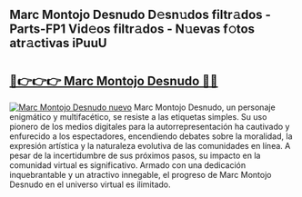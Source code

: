 ## Marc Montojo Desnudo D𝚎sn𝚞dos filtr𝚊dos - Parts-FP1 Vid𝚎os filtr𝚊dos - N𝚞evas f𝚘tos atr𝚊ctivas iPuuU

# <h2><a href="http://mb8701o.tromn.icu/?c=Marc+Montojo+Desnudo">🔗👉👉👉 Marc Montojo Desnudo 🔗🔗</a></h2>

[![Marc Montojo Desnudo nuevo](https://i.imgur.com/pEAQMta.gif)](http://mb8701o.tromn.icu/?c=Marc+Montojo+Desnudo)
Marc Montojo Desnudo, un personaje enigmático y multifacético, se resiste a las etiquetas simples. Su uso pionero de los medios digitales para la autorrepresentación ha cautivado y enfurecido a los espectadores, encendiendo debates sobre la moralidad, la expresión artística y la naturaleza evolutiva de las comunidades en línea. A pesar de la incertidumbre de sus próximos pasos, su impacto en la comunidad virtual es significativo. Armado con una dedicación inquebrantable y un atractivo innegable, el progreso de Marc Montojo Desnudo en el universo virtual es ilimitado.
